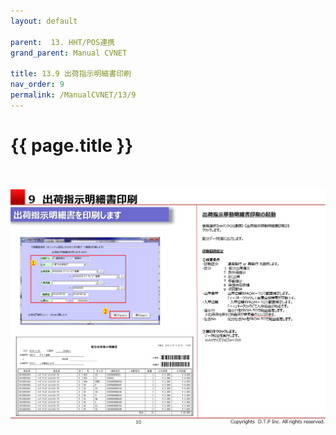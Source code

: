 ```yaml
---
layout: default

parent:  13. HHT/POS連携
grand_parent: Manual CVNET

title: 13.9 出荷指示明細書印刷
nav_order: 9
permalink: /ManualCVNET/13/9
---
```


# {{ page.title }} <br/><br/>

<a href="/img/HHTPOS/HHT11.PNG" target="_blank">
<img src="/img/HHTPOS/HHT11.PNG" alt="login image"></a>
